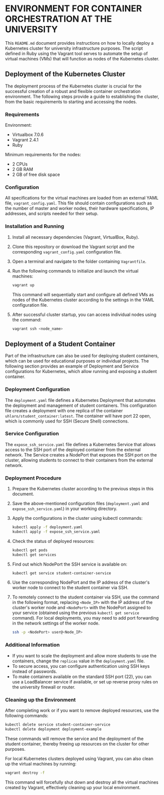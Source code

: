# ENVIRONMENT FOR CONTAINER ORCHESTRATION AT THE UNIVERSITY

This `README.md` document provides instructions on how to locally deploy a Kubernetes cluster for university infrastructure purposes. The script defined in Ruby using the Vagrant tool serves to automate the setup of virtual machines (VMs) that will function as nodes of the Kubernetes cluster.

## Deployment of the Kubernetes Cluster

The deployment process of the Kubernetes cluster is crucial for the successful creation of a robust and flexible container orchestration environment. The following steps provide a guide to establishing the cluster, from the basic requirements to starting and accessing the nodes.

### Requirements

Environment:

- Virtualbox 7.0.6
- Vagrant 2.4.1
- Ruby

Minimum requirements for the nodes:

- 2 CPUs
- 2 GB RAM
- 2 GB of free disk space

### Configuration

All specifications for the virtual machines are loaded from an external YAML file, `vagrant_config.yaml`. This file should contain configurations such as the number of master and worker nodes, their hardware specifications, IP addresses, and scripts needed for their setup.

### Installation and Running

1. Install all necessary dependencies (Vagrant, VirtualBox, Ruby).
2. Clone this repository or download the Vagrant script and the corresponding `vagrant_config.yaml` configuration file.
3. Open a terminal and navigate to the folder containing `Vagrantfile`.
4. Run the following commands to initialize and launch the virtual machines:

    ```bash
    vagrant up
    ```

    This command will sequentially start and configure all defined VMs as nodes of the Kubernetes cluster according to the settings in the YAML configuration file.
5. After successful cluster startup, you can access individual nodes using the command:

    ```bash
    vagrant ssh <node_name>
    ```

## Deployment of a Student Container

Part of the infrastructure can also be used for deploying student containers, which can be used for educational purposes or individual projects. The following section provides an example of Deployment and Service configurations for Kubernetes, which allow running and exposing a student container.

### Deployment Configuration

The `deployment.yaml` file defines a Kubernetes Deployment that automates the deployment and management of student containers. This configuration file creates a deployment with one replica of the container `uhlaro/student_container:latest`. The container will have port 22 open, which is commonly used for SSH (Secure Shell) connections.

### Service Configuration

The `expose_ssh_service.yaml` file defines a Kubernetes Service that allows access to the SSH port of the deployed container from the external network. The Service creates a NodePort that exposes the SSH port on the cluster, allowing students to connect to their containers from the external network.

### Deployment Procedure

1. Prepare the Kubernetes cluster according to the previous steps in this document.
2. Save the above-mentioned configuration files (`deployment.yaml` and `expose_ssh_service.yaml`) in your working directory.
3. Apply the configurations in the cluster using kubectl commands:

    ```bash
    kubectl apply -f deployment.yaml
    kubectl apply -f expose_ssh_service.yaml
    ```

4. Check the status of deployed resources:

    ```bash
    kubectl get pods
    kubectl get services
    ```

5. Find out which NodePort the SSH service is available on:

    ```bash
    kubectl get service student-container-service
    ```

6. Use the corresponding NodePort and the IP address of the cluster's worker node to connect to the student container via SSH.

7. To remotely connect to the student container via SSH, use the command in the following format, replacing `<Node_IP>` with the IP address of the cluster's worker node and `<NodePort>` with the NodePort assigned to your service (obtained using the previous `kubectl get service` command). For local deployments, you may need to add port forwarding in the network settings of the worker node.

    ```bash
    ssh -p <NodePort> user@<Node_IP>
    ```

### Additional Information

- If you want to scale the deployment and allow more students to use the containers, change the `replicas` value in the `deployment.yaml` file.
- To secure access, you can configure authentication using SSH keys instead of passwords.
- To make containers available on the standard SSH port (22), you can use a LoadBalancer service if available, or set up reverse proxy rules on the university firewall or router.

### Cleaning up the Environment

After completing work or if you want to remove deployed resources, use the following commands:

```bash
kubectl delete service student-container-service
kubectl delete deployment deployment-example
```

These commands will remove the service and the deployment of the student container, thereby freeing up resources on the cluster for other purposes.

For local Kubernetes clusters deployed using Vagrant, you can also clean up the virtual machines by running:

```bash
vagrant destroy -f
```

This command will forcefully shut down and destroy all the virtual machines created by Vagrant, effectively cleaning up your local environment.
